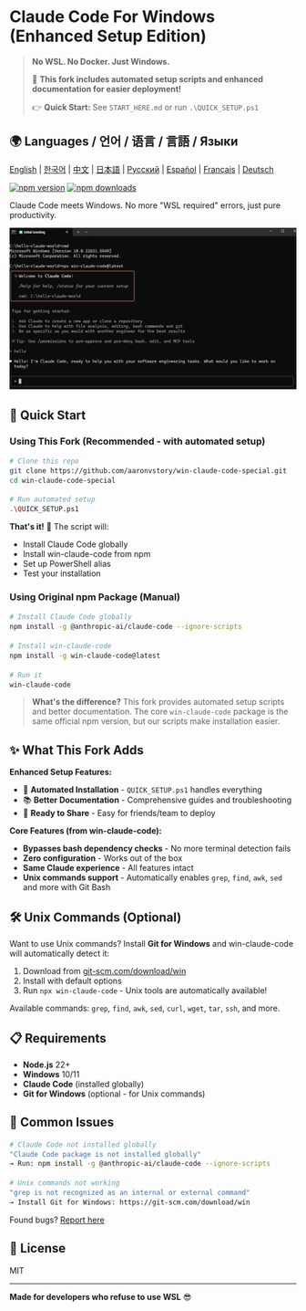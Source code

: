 # Claude Code For Windows (Enhanced Setup Edition)

> **No WSL. No Docker. Just Windows.**
>
> 🎯 **This fork includes automated setup scripts and enhanced documentation for easier deployment!**
>
> 👉 **Quick Start:** See `START_HERE.md` or run `.\QUICK_SETUP.ps1`

## 🌍 Languages / 언어 / 语言 / 言語 / Языки

[English](README.md) | [한국어](docs/languages/README.ko.md) | [中文](docs/languages/README.zh.md) | [日本語](docs/languages/README.ja.md) | [Русский](docs/languages/README.ru.md) | [Español](docs/languages/README.es.md) | [Français](docs/languages/README.fr.md) | [Deutsch](docs/languages/README.de.md)

[![npm version](https://img.shields.io/npm/v/win-claude-code.svg)](https://npmjs.com/package/win-claude-code)
[![npm downloads](https://img.shields.io/npm/dm/win-claude-code.svg)](https://npmjs.com/package/win-claude-code)

Claude Code meets Windows. No more "WSL required" errors, just pure productivity.

![a.png](./images/a.png)

## 🚀 Quick Start

### Using This Fork (Recommended - with automated setup)

```bash
# Clone this repo
git clone https://github.com/aaronvstory/win-claude-code-special.git
cd win-claude-code-special

# Run automated setup
.\QUICK_SETUP.ps1
```

**That's it!** 🎉 The script will:
- Install Claude Code globally
- Install win-claude-code from npm
- Set up PowerShell alias
- Test your installation

### Using Original npm Package (Manual)

```bash
# Install Claude Code globally
npm install -g @anthropic-ai/claude-code --ignore-scripts

# Install win-claude-code
npm install -g win-claude-code@latest

# Run it
win-claude-code
```

> **What's the difference?** This fork provides automated setup scripts and better documentation. The core `win-claude-code` package is the same official npm version, but our scripts make installation easier.

## ✨ What This Fork Adds

**Enhanced Setup Features:**
- 🚀 **Automated Installation** - `QUICK_SETUP.ps1` handles everything
- 📚 **Better Documentation** - Comprehensive guides and troubleshooting
- 🎯 **Ready to Share** - Easy for friends/team to deploy

**Core Features (from win-claude-code):**
- **Bypasses bash dependency checks** - No more terminal detection fails
- **Zero configuration** - Works out of the box
- **Same Claude experience** - All features intact
- **Unix commands support** - Automatically enables `grep`, `find`, `awk`, `sed` and more with Git Bash

## 🛠️ Unix Commands (Optional)

Want to use Unix commands? Install **Git for Windows** and win-claude-code will automatically detect it:

1. Download from [git-scm.com/download/win](https://git-scm.com/download/win)
2. Install with default options
3. Run `npx win-claude-code` - Unix tools are automatically available!

Available commands: `grep`, `find`, `awk`, `sed`, `curl`, `wget`, `tar`, `ssh`, and more.

## 📋 Requirements

- **Node.js** 22+
- **Windows** 10/11
- **Claude Code** (installed globally)
- **Git for Windows** (optional - for Unix commands)

## 🐛 Common Issues

```bash
# Claude Code not installed globally
"Claude Code package is not installed globally"
→ Run: npm install -g @anthropic-ai/claude-code --ignore-scripts

# Unix commands not working
"grep is not recognized as an internal or external command"
→ Install Git for Windows: https://git-scm.com/download/win
```

Found bugs? [Report here](https://github.com/somersby10ml/win-claude-code/issues)

## 📜 License

MIT

---

**Made for developers who refuse to use WSL** 😎